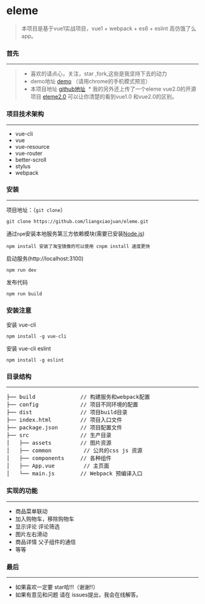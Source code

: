 # eleme
>  本项目是基于vue1实战项目，vue1 + webpack + es6 + eslint 高仿饿了么app。

### 首先

***
>  * 喜欢的请点心，关注，star ,fork,这些是我坚持下去的动力
>  * demo地址 [demo]() （请用chrome的手机模式预览）
>  * 本项目地址 [github地址](https://github.com/jueshiwl/eleme) 
>  * 我的另外还上传了一个eleme vue2.0的开源项目 [eleme2.0]() 可以让你清楚的看到vue1.0 和vue2.0的区别。


### 项目技术架构
***
*  vue-cli
*  vue
*  vue-resource
*  vue-router
*  better-scroll
*  stylus
*  webpack

### 安装
***
项目地址：（`git clone`）
```shell
git clone https://github.com/liangxiaojuan/eleme.git
```
通过`npm`安装本地服务第三方依赖模块(需要已安装[Node.js](https://nodejs.org/))

```
npm install 安装了淘宝镜像的可以使用 cnpm install 速度更快
```
启动服务(http://localhost:3100)

```
npm run dev
```
发布代码

```
npm run build
```
### 安装注意
安装 vue-cli
```
npm install -g vue-cli

```
安装 vue-cli eslint
```
npm install -g eslint
```

### 目录结构
***
<pre>
├── build              // 构建服务和webpack配置
├── config             // 项目不同环境的配置
├── dist               // 项目build目录
├── index.html         // 项目入口文件
├── package.json       // 项目配置文件
├── src                // 生产目录
│   ├── assets         // 图片资源
│   ├── common          // 公共的css js 资源
│   ├── components     // 各种组件
│   ├── App.vue         // 主页面 
│   └── main.js        // Webpack 预编译入口
</pre>

### 实现的功能
***
* 商品菜单联动
* 加入购物车，移除购物车
* 显示评论 评论筛选
* 图片左右滑动
* 商品详情  父子组件的通信
* 等等

### 最后
***
* 如果喜欢一定要 star哈!!!（谢谢!!）
* 如果有意见和问题 请在 issues提出，我会在线解答。
